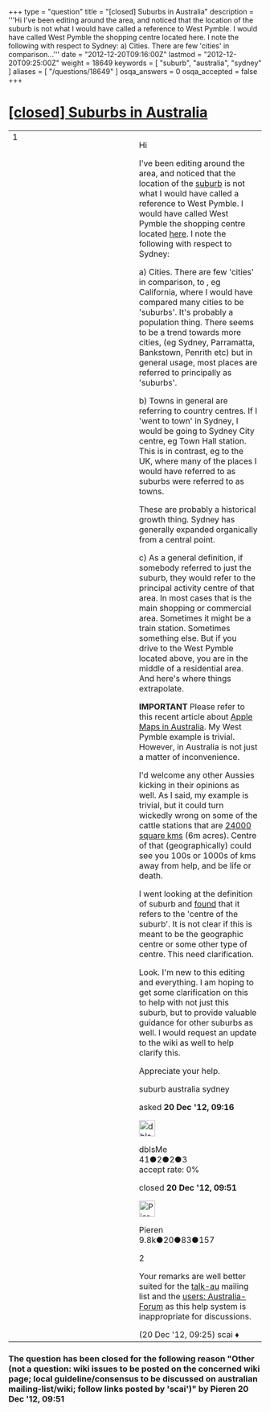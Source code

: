 +++
type = "question"
title = "[closed] Suburbs in Australia"
description = '''Hi I&#x27;ve been editing around the area, and noticed that the location of the suburb is not what I would have called a reference to West Pymble. I would have called West Pymble the shopping centre located here. I note the following with respect to Sydney: a) Cities. There are few &#x27;cities&#x27; in comparison...'''
date = "2012-12-20T09:16:00Z"
lastmod = "2012-12-20T09:25:00Z"
weight = 18649
keywords = [ "suburb", "australia", "sydney" ]
aliases = [ "/questions/18649" ]
osqa_answers = 0
osqa_accepted = false
+++

<div class="headNormal">

# [\[closed\] Suburbs in Australia](/questions/18649/suburbs-in-australia)

</div>

<div id="main-body">

<div id="askform">

<table id="question-table" style="width:100%;">
<colgroup>
<col style="width: 50%" />
<col style="width: 50%" />
</colgroup>
<tbody>
<tr>
<td style="width: 30px; vertical-align: top"><div class="vote-buttons">
<span id="post-18649-upvote" class="ajax-command post-vote up" rel="nofollow" title="I like this post (click again to cancel)"> </span>
<div id="post-18649-score" class="post-score" title="current number of votes">
1
</div>
<span id="post-18649-downvote" class="ajax-command post-vote down" rel="nofollow" title="I dont like this post (click again to cancel)"> </span> <span id="favorite-mark" class="ajax-command favorite-mark" rel="nofollow" title="mark/unmark this question as favorite (click again to cancel)"> </span>
<div id="favorite-count" class="favorite-count">
&#10;</div>
</div></td>
<td><div id="item-right">
<div class="question-body">
<p>Hi</p>
<p>I've been editing around the area, and noticed that the location of the <a href="https://www.openstreetmap.org/?lat=-33.756665&amp;lon=151.128885&amp;zoom=18&amp;layers=M">suburb</a> is not what I would have called a reference to West Pymble. I would have called West Pymble the shopping centre located <a href="https://www.openstreetmap.org/?lat=-33.761018&amp;lon=151.128327&amp;zoom=18&amp;layers=M">here</a>. I note the following with respect to Sydney:</p>
<p>a) Cities. There are few 'cities' in comparison, to , eg California, where I would have compared many cities to be 'suburbs'. It's probably a population thing. There seems to be a trend towards more cities, (eg Sydney, Parramatta, Bankstown, Penrith etc) but in general usage, most places are referred to principally as 'suburbs'.</p>
<p>b) Towns in general are referring to country centres. If I 'went to town' in Sydney, I would be going to Sydney City centre, eg Town Hall station. This is in contrast, eg to the UK, where many of the places I would have referred to as suburbs were referred to as towns.</p>
<p>These are probably a historical growth thing. Sydney has generally expanded organically from a central point.</p>
<p>c) As a general definition, if somebody referred to just the suburb, they would refer to the principal activity centre of that area. In most cases that is the main shopping or commercial area. Sometimes it might be a train station. Sometimes something else. But if you drive to the West Pymble located above, you are in the middle of a residential area. And here's where things extrapolate.</p>
<p><strong>IMPORTANT</strong> Please refer to this recent article about <a href="http://www.geekosystem.com/apple-maps-australia/">Apple Maps in Australia</a>. My West Pymble example is trivial. However, in Australia is not just a matter of inconvenience.</p>
<p>I'd welcome any other Aussies kicking in their opinions as well. As I said, my example is trivial, but it could turn wickedly wrong on some of the cattle stations that are <a href="https://en.wikipedia.org/wiki/Anna_Creek_station">24000 square kms</a> (6m acres). Centre of that (geographically) could see you 100s or 1000s of kms away from help, and be life or death.</p>
<p>I went looking at the definition of suburb and <a href="https://wiki.openstreetmap.org/wiki/Suburb">found</a> that it refers to the 'centre of the suburb'. It is not clear if this is meant to be the geographic centre or some other type of centre. This need clarification.</p>
<p>Look. I'm new to this editing and everything. I am hoping to get some clarification on this to help with not just this suburb, but to provide valuable guidance for other suburbs as well. I would request an update to the wiki as well to help clarify this.</p>
<p>Appreciate your help.</p>
</div>
<div id="question-tags" class="tags-container tags">
<span class="post-tag tag-link-suburb" rel="tag" title="see questions tagged &#39;suburb&#39;">suburb</span> <span class="post-tag tag-link-australia" rel="tag" title="see questions tagged &#39;australia&#39;">australia</span> <span class="post-tag tag-link-sydney" rel="tag" title="see questions tagged &#39;sydney&#39;">sydney</span>
</div>
<div id="question-controls" class="post-controls">
&#10;</div>
<div class="post-update-info-container">
<div class="post-update-info post-update-info-user">
<p>asked <strong>20 Dec '12, 09:16</strong></p>
<img src="https://secure.gravatar.com/avatar/8cba6554f93fe26a46ae5c32b961a4ab?s=32&amp;d=identicon&amp;r=g" class="gravatar" width="32" height="32" alt="dbIsMe&#39;s gravatar image" />
<p><span>dbIsMe</span><br />
<span class="score" title="41 reputation points">41</span><span title="2 badges"><span class="badge1">●</span><span class="badgecount">2</span></span><span title="2 badges"><span class="silver">●</span><span class="badgecount">2</span></span><span title="3 badges"><span class="bronze">●</span><span class="badgecount">3</span></span><br />
<span class="accept_rate" title="Rate of the user&#39;s accepted answers">accept rate:</span> <span title="dbIsMe has no accepted answers">0%</span></p>
</div>
<div class="post-update-info post-update-info-edited">
<p><span> closed <strong>20 Dec '12, 09:51</strong> </span></p>
<img src="https://secure.gravatar.com/avatar/0e92f2d89853fd4e04c4b40a921e519b?s=32&amp;d=identicon&amp;r=g" class="gravatar" width="32" height="32" alt="Pieren&#39;s gravatar image" />
<p><span>Pieren</span><br />
<span class="score" title="9847 reputation points"><span>9.8k</span></span><span title="20 badges"><span class="badge1">●</span><span class="badgecount">20</span></span><span title="83 badges"><span class="silver">●</span><span class="badgecount">83</span></span><span title="157 badges"><span class="bronze">●</span><span class="badgecount">157</span></span></p>
</div>
</div>
<div id="comments-container-18649" class="comments-container">
<span id="18650"></span>
<div id="comment-18650" class="comment">
<div id="post-18650-score" class="comment-score">
2
</div>
<div class="comment-text">
<p>Your remarks are well better suited for the <a href="http://lists.openstreetmap.org/pipermail/talk-au/">talk-au</a> mailing list and the <a href="http://forum.openstreetmap.org/viewforum.php?id=24">users: Australia-Forum</a> as this help system is inappropriate for discussions.</p>
</div>
<div id="comment-18650-info" class="comment-info">
<span class="comment-age">(20 Dec '12, 09:25)</span> <span class="comment-user userinfo">scai ♦</span>
</div>
</div>
</div>
<div id="comment-tools-18649" class="comment-tools">
&#10;</div>
<div class="clear">
&#10;</div>
<div id="comment-18649-form-container" class="comment-form-container">
&#10;</div>
<div class="clear">
&#10;</div>
</div></td>
</tr>
</tbody>
</table>

<div class="question-status" style="margin-bottom:15px">

### The question has been closed for the following reason "Other (not a question: wiki issues to be posted on the concerned wiki page; local guideline/consensus to be discussed on australian mailing-list/wiki; follow links posted by 'scai')" by Pieren 20 Dec '12, 09:51

</div>

</div>

</div>

